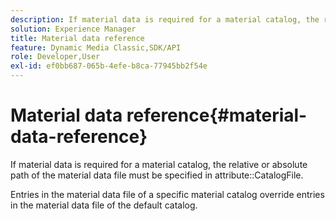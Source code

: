```yaml
---
description: If material data is required for a material catalog, the relative or absolute path of the material data file must be specified in attribute CatalogFile.
solution: Experience Manager
title: Material data reference
feature: Dynamic Media Classic,SDK/API
role: Developer,User
exl-id: ef0bb687-065b-4efe-b8ca-77945bb2f54e
---
```

# Material data reference{#material-data-reference}

If material data is required for a material catalog, the relative or absolute path of the material data file must be specified in attribute::CatalogFile.

Entries in the material data file of a specific material catalog override entries in the material data file of the default catalog.

